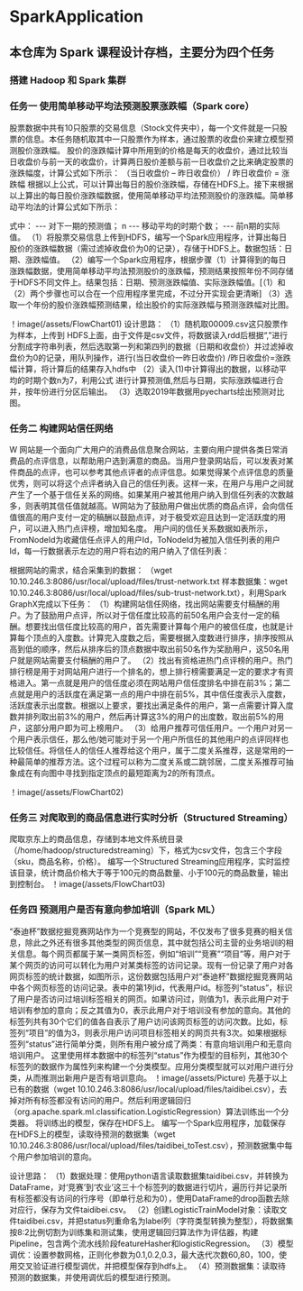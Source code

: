 # SparkApplication

## 本仓库为 Spark 课程设计存档，主要分为四个任务

### 搭建 Hadoop 和 Spark 集群

### 任务一 使用简单移动平均法预测股票涨跌幅（Spark core）
股票数据中共有10只股票的交易信息（Stock文件夹中），每一个文件就是一只股票的信息。本任务随机取其中一只股票作为样本，通过股票的收盘价来建立模型预测股价涨跌幅。
股价的涨跌幅计算中所用到的价格是每天的收盘价，通过比较当日收盘价与前一天的收盘价，计算两日股价差额与前一日收盘价之比来确定股票的涨跌幅度，计算公式如下所示：
（当日收盘价 – 昨日收盘价） / 昨日收盘价 = 涨跌幅
根据以上公式，可以计算出每日的股价涨跌幅，存储在HDFS上。接下来根据以上算出的每日股价涨跌幅数据，使用简单移动平均法预测股价的涨跌幅。简单移动平均法的计算公式如下所示：
 
式中：  ---  对下一期的预测值；
      n  ---   移动平均的时期个数；
         ---  前n期的实际值。
（1）将股票交易信息上传到HDFS，编写一个Spark应用程序，计算出每日股价的涨跌幅数据（需过滤掉收盘价为0的记录），存储于HDFS上。数据包括：日期、涨跌幅值。
（2）编写一个Spark应用程序，根据步骤（1）计算得到的每日涨跌幅数据，使用简单移动平均法预测股价的涨跌幅，预测结果按照年份不同存储于HDFS不同文件上。结果包括：日期、预测涨跌幅值、实际涨跌幅值。[（1）和（2）两个步骤也可以合在一个应用程序里完成，不过分开实现会更清晰]
（3）选取一个年份的股价涨跌幅预测结果，绘出股价的实际涨跌幅与预测涨跌幅对比图。

！image(/assets/FlowChart01)
设计思路：
（1）随机取00009.csv这只股票作为样本，上传到 HDFS上面，由于文件是csv文件，将数据读入rdd后根据“,”进行分割成字符串列表，然后选取第一列和第四列的数据（日期和收盘价）并过滤掉收盘价为0的记录，用队列操作，进行(当日收盘价一昨日收盘价) /昨日收盘价=涨跌幅计算，将计算后的结果存入hdfs中
（2）读入(1)中计算得出的数据，以移动平均的时期个数n为7，利用公式 进行计算预测值,然后与日期，实际涨跌幅进行合并，按年份进行分区后输出。
（3）选取2019年数据用pyecharts绘出预测对比图。


### 任务二 构建网站信任网络

W 网站是一个面向广大用户的消费品信息聚合网站，主要向用户提供各类日常消费品的点评信息，以帮助用户选到满意的商品。当用户登录网站后，可以发表对某件商品的点评，也可以参考其他点评者的点评信息。如果觉得某个点评信息的质量优秀，则可以将这个点评者纳入自己的信任列表。这样一来，在用户与用户之间就产生了一个基于信任关系的网络。如果某用户被其他用户纳入到信任列表的次数越多，则表明其信任值就越高。W网站为了鼓励用户做出优质的商品点评，会向信任值很高的用户支付一定的稿酬以鼓励点评，对于极受欢迎且达到一定活跃度的用户，可以进入热门点评榜，增加知名度。
用户间的信任关系数据如表所示，FromNodeId为收藏信任点评人的用户Id，ToNodeId为被加入信任列表的用户Id，每一行数据表示左边的用户将右边的用户纳入了信任列表：
 
根据网站的需求，结合采集到的数据：
（wget 10.10.246.3:8086/usr/local/upload/files/trust-network.txt
样本数据集：wget 10.10.246.3:8086/usr/local/upload/files/sub-trust-network.txt），利用Spark GraphX完成以下任务：
（1）构建网站信任网络，找出网站需要支付稿酬的用户。为了鼓励用户点评，所以对于信任度比较高的前50名用户会支付一定的稿酬。想要找出信任度比较高的用户，首先需要计算每个用户的被信任度，也就是计算每个顶点的入度数。计算完入度数之后，需要根据入度数进行排序，排序按照从高到低的顺序，然后从排序后的顶点数据中取出前50名作为奖励用户，这50名用户就是网站需要支付稿酬的用户了。
（2）找出有资格进热门点评榜的用户。热门排行榜是用于对网站用户进行一个排名的，想上排行榜需要满足一定的要求才有资格进入。第一点就是用户的信任度必须在网站用户信任度排名中排在前3%；第二点就是用户的活跃度在满足第一点的用户中排在前5%，其中信任度表示入度数，活跃度表示出度数。根据以上要求，要找出满足条件的用户，第一点需要计算入度数并排列取出前3%的用户，然后再计算这3%的用户的出度数，取出前5%的用户，这部分用户即为可上榜用户。
（3）给用户推荐可信任用户。一个用户对另一个用户表示信任，那么他/她可能对于另一个用户所信任的其他用户的点评同样也比较信任。将信任人的信任人推荐给这个用户，属于二度关系推荐，这是常用的一种最简单的推荐方法。这个过程可以称为二度关系或二跳邻居，二度关系推荐可抽象成在有向图中寻找到指定顶点的最短距离为2的所有顶点。

！image(/assets/FlowChart02)


### 任务三 对爬取到的商品信息进行实时分析（Structured Streaming）

爬取京东上的商品信息，存储到本地文件系统目录（/home/hadoop/structuredstreaming）下，格式为csv文件，包含三个字段（sku，商品名称，价格）。
编写一个Structured Streaming应用程序，实时监控该目录，统计商品价格大于等于100元的商品数量、小于100元的商品数量，输出到控制台。
！image(/assets/FlowChart03)

### 任务四 预测用户是否有意向参加培训（Spark ML）

“泰迪杯”数据挖掘竞赛网站作为一个竞赛型的网站，不仅发布了很多竞赛的相关信息，除此之外还有很多其他类型的网页信息，其中就包括公司主营的业务培训的相关信息。每个网页都属于某一类网页标签，例如“培训”“竞赛”“项目”等，用户对于某个网页的访问可以转化为用户对某类标签的访问记录。现有一份记录了用户对各网页标签的统计数据，如图所示，这份数据包括用户对“泰迪杯”数据挖掘竞赛网站中各个网页标签的访问记录。表中的第1列id，代表用户id。标签列“status”，标识了用户是否访问过培训标签相关的网页。如果访问过，则值为1，表示此用户对于培训有参加的意向；反之其值为0，表示此用户对于培训没有参加的意向。其他的标签列共有30个它们的值各自表示了用户访问该网页标签的访问次数。比如，标签列“项目”的值为3，则表示用户访问项目标签相关的网页共有3次。如果根据标签列“status”进行简单分类，则所有用户被分成了两类：有意向培训用户和无意向培训用户。
这里使用样本数据中的标签列“status”作为模型的目标列，其他30个标签列的数据作为属性列来构建一个分类模型。应用分类模型就可以对用户进行分类，从而推测出新用户是否有培训意向。
！image(/assets/Picture)
先基于以上已有的数据（wget 10.10.246.3:8086/usr/local/upload/files/taidibei.csv），去掉对所有标签都没有访问的用户。然后利用逻辑回归（org.apache.spark.ml.classification.LogisticRegression）算法训练出一个分类器。
将训练出的模型，保存在HDFS上。
编写一个Spark应用程序，加载保存在HDFS上的模型，读取待预测的数据集（wget 10.10.246.3:8086/usr/local/upload/files/taidibei_toTest.csv），预测数据集中每个用户参加培训的意向。

设计思路：
（1）数据处理：使用python语言读取数据集taidibei.csv，并转换为DataFrame，对‘竞赛’到‘农业’这三十个标签列的数据进行切片，遍历行并记录所有标签都没有访问的行序号（即单行总和为0），使用DataFrame的drop函数去除对应行，保存为文件taidibei.csv。
（2）创建LogisticTrainModel对象：读取文件taidibei.csv，并把status列重命名为label列（字符类型转换为整型），将数据集按8:2比例切割为训练集和测试集，使用逻辑回归算法作为评估器，构建Pipeline，包含两个流水线阶段featureHasher和logisticRegression。
（3）模型调优：设置参数网格，正则化参数为0.1,0.2,0.3，最大迭代次数60,80，100，使用交叉验证进行模型调优，并把模型保存到hdfs上。
（4）预测数据集：读取待预测的数据集，并使用调优后的模型进行预测。


